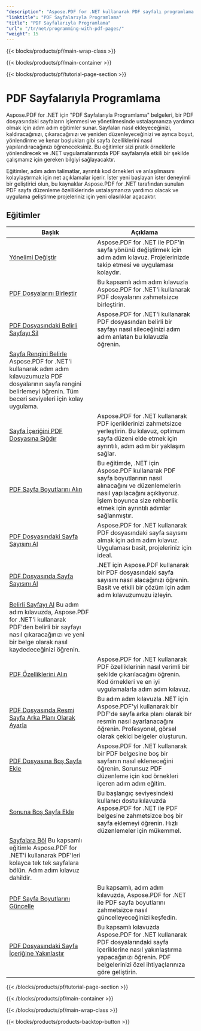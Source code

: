 ```yaml
---
"description": "Aspose.PDF for .NET kullanarak PDF sayfalı programlama eğitimlerine göz atın. PDF dosyalarının sayfalarını nasıl düzenleyeceğinizi ve özelleştireceğinizi öğrenin."
"linktitle": "PDF Sayfalarıyla Programlama"
"title": "PDF Sayfalarıyla Programlama"
"url": "/tr/net/programming-with-pdf-pages/"
"weight": 15
---
```


{{< blocks/products/pf/main-wrap-class >}}

{{< blocks/products/pf/main-container >}}

{{< blocks/products/pf/tutorial-page-section >}}

# PDF Sayfalarıyla Programlama

Aspose.PDF for .NET için "PDF Sayfalarıyla Programlama" belgeleri, bir PDF dosyasındaki sayfaların işlenmesi ve yönetilmesinde ustalaşmanıza yardımcı olmak için adım adım eğitimler sunar. Sayfaları nasıl ekleyeceğinizi, kaldıracağınızı, çıkaracağınızı ve yeniden düzenleyeceğinizi ve ayrıca boyut, yönlendirme ve kenar boşlukları gibi sayfa özelliklerini nasıl yapılandıracağınızı öğreneceksiniz. Bu eğitimler sizi pratik örneklerle yönlendirecek ve .NET uygulamalarınızda PDF sayfalarıyla etkili bir şekilde çalışmanız için gereken bilgiyi sağlayacaktır.

Eğitimler, adım adım talimatlar, ayrıntılı kod örnekleri ve anlaşılmasını kolaylaştırmak için net açıklamalar içerir. İster yeni başlayan ister deneyimli bir geliştirici olun, bu kaynaklar Aspose.PDF for .NET tarafından sunulan PDF sayfa düzenleme özelliklerinde ustalaşmanıza yardımcı olacak ve uygulama geliştirme projeleriniz için yeni olasılıklar açacaktır.

## Eğitimler
| Başlık | Açıklama |
| --- | --- | 
| [Yönelimi Değiştir](./change-orientation/) | Aspose.PDF for .NET ile PDF'in sayfa yönünü değiştirmek için adım adım kılavuz. Projelerinizde takip etmesi ve uygulaması kolaydır. |  
| [PDF Dosyalarını Birleştir](./concatenate-pdf-files/) | Bu kapsamlı adım adım kılavuzla Aspose.PDF for .NET'i kullanarak PDF dosyalarını zahmetsizce birleştirin.  
| [PDF Dosyasındaki Belirli Sayfayı Sil](./delete-particular-page/) | Aspose.PDF for .NET'i kullanarak PDF dosyasından belirli bir sayfayı nasıl sileceğinizi adım adım anlatan bu kılavuzla öğrenin.  
| [Sayfa Rengini Belirle](./determine-page-color/) Aspose.PDF for .NET'i kullanarak adım adım kılavuzumuzla PDF dosyalarının sayfa rengini belirlemeyi öğrenin. Tüm beceri seviyeleri için kolay uygulama. |  
| [Sayfa İçeriğini PDF Dosyasına Sığdır](./fit-page-contents/) | Aspose.PDF for .NET kullanarak PDF içeriklerinizi zahmetsizce yerleştirin. Bu kılavuz, optimum sayfa düzeni elde etmek için ayrıntılı, adım adım bir yaklaşım sağlar. |  
| [PDF Sayfa Boyutlarını Alın](./get-dimensions/) | Bu eğitimde, .NET için Aspose.PDF kullanarak PDF sayfa boyutlarının nasıl alınacağını ve düzenlemelerin nasıl yapılacağını açıklıyoruz. İşlem boyunca size rehberlik etmek için ayrıntılı adımlar sağlanmıştır. |  
| [PDF Dosyasındaki Sayfa Sayısını Al](./get-number-of-pages/) | Aspose.PDF for .NET kullanarak PDF dosyasındaki sayfa sayısını almak için adım adım kılavuz. Uygulaması basit, projeleriniz için ideal. |  
| [PDF Dosyasında Sayfa Sayısını Al](./get-page-count/) | .NET için Aspose.PDF kullanarak bir PDF dosyasındaki sayfa sayısını nasıl alacağınızı öğrenin. Basit ve etkili bir çözüm için adım adım kılavuzumuzu izleyin. |  
| [Belirli Sayfayı Al](./get-particular-page/) Bu adım adım kılavuzda, Aspose.PDF for .NET'i kullanarak PDF'den belirli bir sayfayı nasıl çıkaracağınızı ve yeni bir belge olarak nasıl kaydedeceğinizi öğrenin.  
| [PDF Özelliklerini Alın](./get-properties/) | Aspose.PDF for .NET kullanarak PDF özelliklerinin nasıl verimli bir şekilde çıkarılacağını öğrenin. Kod örnekleri ve en iyi uygulamalarla adım adım kılavuz. |  
| [PDF Dosyasında Resmi Sayfa Arka Planı Olarak Ayarla](./image-as-background/) | Bu adım adım kılavuzla .NET için Aspose.PDF'yi kullanarak bir PDF'de sayfa arka planı olarak bir resmin nasıl ayarlanacağını öğrenin. Profesyonel, görsel olarak çekici belgeler oluşturun. |  
| [PDF Dosyasına Boş Sayfa Ekle](./insert-empty-page/) | Aspose.PDF for .NET kullanarak bir PDF belgesine boş bir sayfanın nasıl ekleneceğini öğrenin. Sorunsuz PDF düzenleme için kod örnekleri içeren adım adım eğitim. |  
| [Sonuna Boş Sayfa Ekle](./insert-empty-page-at-end/) | Bu başlangıç seviyesindeki kullanıcı dostu kılavuzda Aspose.PDF for .NET ile PDF belgesine zahmetsizce boş bir sayfa eklemeyi öğrenin. Hızlı düzenlemeler için mükemmel. |  
| [Sayfalara Böl](./split-to-pages/) Bu kapsamlı eğitimle Aspose.PDF for .NET'i kullanarak PDF'leri kolayca tek tek sayfalara bölün. Adım adım kılavuz dahildir. |  
| [PDF Sayfa Boyutlarını Güncelle](./update-dimensions/) | Bu kapsamlı, adım adım kılavuzda, Aspose.PDF for .NET ile PDF sayfa boyutlarını zahmetsizce nasıl güncelleyeceğinizi keşfedin. |  
| [PDF Dosyasındaki Sayfa İçeriğine Yakınlaştır](./zoom-to-page-contents/) | Bu kapsamlı kılavuzda Aspose.PDF for .NET kullanarak PDF dosyalarındaki sayfa içeriklerine nasıl yakınlaştırma yapacağınızı öğrenin. PDF belgelerinizi özel ihtiyaçlarınıza göre geliştirin. |  

{{< /blocks/products/pf/tutorial-page-section >}}

{{< /blocks/products/pf/main-container >}}

{{< /blocks/products/pf/main-wrap-class >}}

{{< blocks/products/products-backtop-button >}}